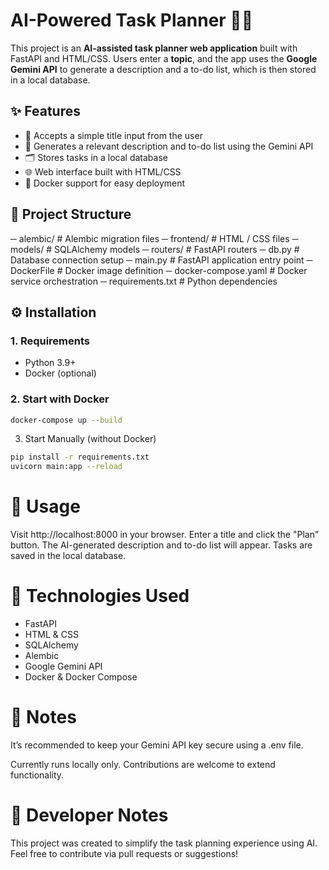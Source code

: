 # AI-Powered Task Planner 🧠✅

This project is an **AI-assisted task planner web application** built with FastAPI and HTML/CSS. Users enter a **topic**, and the app uses the **Google Gemini API** to generate a description and a to-do list, which is then stored in a local database.

## ✨ Features

- 📝 Accepts a simple title input from the user
- 🤖 Generates a relevant description and to-do list using the Gemini API
- 🗂️ Stores tasks in a local database
- 🌐 Web interface built with HTML/CSS
- 🐳 Docker support for easy deployment

## 🧱 Project Structure
─ alembic/ # Alembic migration files
─ frontend/ # HTML / CSS files
─ models/ # SQLAlchemy models
─ routers/ # FastAPI routers
─ db.py # Database connection setup
─ main.py # FastAPI application entry point
─ DockerFile # Docker image definition
─ docker-compose.yaml # Docker service orchestration
─ requirements.txt # Python dependencies

## ⚙️ Installation

### 1. Requirements

- Python 3.9+
- Docker (optional)

### 2. Start with Docker

```bash
docker-compose up --build

```
3. Start Manually (without Docker)
```bash
pip install -r requirements.txt
uvicorn main:app --reload
```

# 🧪 Usage
Visit http://localhost:8000 in your browser.
Enter a title and click the "Plan" button.
The AI-generated description and to-do list will appear.
Tasks are saved in the local database.

# 🧠 Technologies Used
- FastAPI
- HTML & CSS
- SQLAlchemy
- Alembic
- Google Gemini API
- Docker & Docker Compose

# 🔐 Notes
It’s recommended to keep your Gemini API key secure using a .env file.

Currently runs locally only. Contributions are welcome to extend functionality.

# 📌 Developer Notes
This project was created to simplify the task planning experience using AI. Feel free to contribute via pull requests or suggestions!
